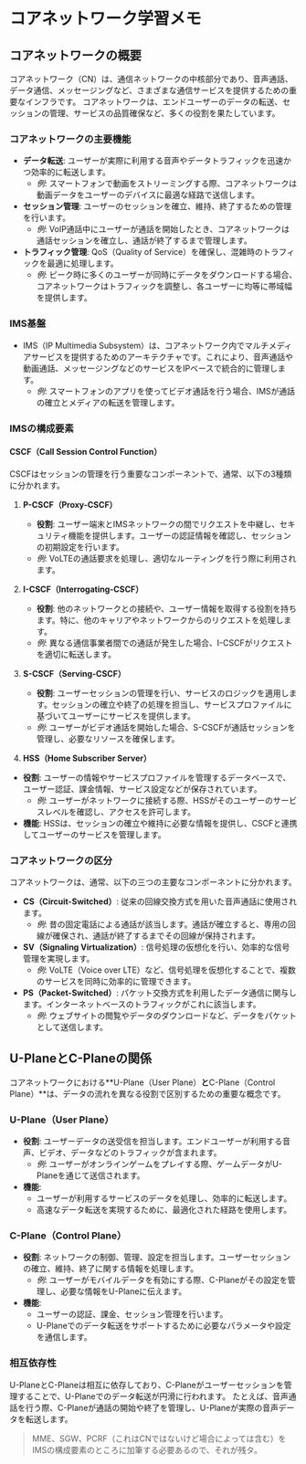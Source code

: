 # コアネットワーク学習メモ

## コアネットワークの概要
コアネットワーク（CN）は、通信ネットワークの中核部分であり、音声通話、データ通信、メッセージングなど、さまざまな通信サービスを提供するための重要なインフラです。
コアネットワークは、エンドユーザーのデータの転送、セッションの管理、サービスの品質確保など、多くの役割を果たしています。

### コアネットワークの主要機能
- **データ転送**: ユーザーが実際に利用する音声やデータトラフィックを迅速かつ効率的に転送します。
  - *例*: スマートフォンで動画をストリーミングする際、コアネットワークは動画データをユーザーのデバイスに最適な経路で送信します。
- **セッション管理**: ユーザーのセッションを確立、維持、終了するための管理を行います。
  - *例*: VoIP通話中にユーザーが通話を開始したとき、コアネットワークは通話セッションを確立し、通話が終了するまで管理します。
- **トラフィック管理**: QoS（Quality of Service）を確保し、混雑時のトラフィックを最適に処理します。
  - *例*: ピーク時に多くのユーザーが同時にデータをダウンロードする場合、コアネットワークはトラフィックを調整し、各ユーザーに均等に帯域幅を提供します。

### IMS基盤
- IMS（IP Multimedia Subsystem）は、コアネットワーク内でマルチメディアサービスを提供するためのアーキテクチャです。これにより、音声通話や動画通話、メッセージングなどのサービスをIPベースで統合的に管理します。
  - *例*: スマートフォンのアプリを使ってビデオ通話を行う場合、IMSが通話の確立とメディアの転送を管理します。

### IMSの構成要素
#### CSCF（Call Session Control Function）
CSCFはセッションの管理を行う重要なコンポーネントで、通常、以下の3種類に分かれます。

1. **P-CSCF（Proxy-CSCF）**
   - **役割**: ユーザー端末とIMSネットワークの間でリクエストを中継し、セキュリティ機能を提供します。ユーザーの認証情報を確認し、セッションの初期設定を行います。
   - *例*: VoLTEの通話要求を処理し、適切なルーティングを行う際に利用されます。

2. **I-CSCF（Interrogating-CSCF）**
   - **役割**: 他のネットワークとの接続や、ユーザー情報を取得する役割を持ちます。特に、他のキャリアやネットワークからのリクエストを処理します。
   - *例*: 異なる通信事業者間での通話が発生した場合、I-CSCFがリクエストを適切に転送します。

3. **S-CSCF（Serving-CSCF）**
   - **役割**: ユーザーセッションの管理を行い、サービスのロジックを適用します。セッションの確立や終了の処理を担当し、サービスプロファイルに基づいてユーザーにサービスを提供します。
   - *例*: ユーザーがビデオ通話を開始した場合、S-CSCFが通話セッションを管理し、必要なリソースを確保します。

4. **HSS（Home Subscriber Server）**
- **役割**: ユーザーの情報やサービスプロファイルを管理するデータベースで、ユーザー認証、課金情報、サービス設定などが保存されています。
  - *例*: ユーザーがネットワークに接続する際、HSSがそのユーザーのサービスレベルを確認し、アクセスを許可します。
- **機能**: HSSは、セッションの確立や維持に必要な情報を提供し、CSCFと連携してユーザーのサービスを管理します。

### コアネットワークの区分
コアネットワークは、通常、以下の三つの主要なコンポーネントに分かれます。
- **CS（Circuit-Switched）**: 従来の回線交換方式を用いた音声通話に使用されます。
  - *例*: 昔の固定電話による通話が該当します。通話が確立すると、専用の回線が確保され、通話が終了するまでその回線が保持されます。
- **SV（Signaling Virtualization）**: 信号処理の仮想化を行い、効率的な信号管理を実現します。
  - *例*: VoLTE（Voice over LTE）など、信号処理を仮想化することで、複数のサービスを同時に効率的に管理できます。
- **PS（Packet-Switched）**: パケット交換方式を利用したデータ通信に関与します。インターネットベースのトラフィックがこれに該当します。
  - *例*: ウェブサイトの閲覧やデータのダウンロードなど、データをパケットとして送信します。

## U-PlaneとC-Planeの関係
コアネットワークにおける**U-Plane（User Plane）**と**C-Plane（Control Plane）**は、データの流れを異なる役割で区別するための重要な概念です。

### U-Plane（User Plane）
- **役割**: ユーザーデータの送受信を担当します。エンドユーザーが利用する音声、ビデオ、データなどのトラフィックが含まれます。
  - *例*: ユーザーがオンラインゲームをプレイする際、ゲームデータがU-Planeを通じて送信されます。
- **機能**:
  - ユーザーが利用するサービスのデータを処理し、効率的に転送します。
  - 高速なデータ転送を実現するために、最適化された経路を使用します。

### C-Plane（Control Plane）
- **役割**: ネットワークの制御、管理、設定を担当します。ユーザーセッションの確立、維持、終了に関する情報を処理します。
  - *例*: ユーザーがモバイルデータを有効にする際、C-Planeがその設定を管理し、必要な情報をU-Planeに伝えます。
- **機能**:
  - ユーザーの認証、課金、セッション管理を行います。
  - U-Planeでのデータ転送をサポートするために必要なパラメータや設定を通信します。

### 相互依存性
U-PlaneとC-Planeは相互に依存しており、C-Planeがユーザーセッションを管理することで、U-Planeでのデータ転送が円滑に行われます。
たとえば、音声通話を行う際、C-Planeが通話の開始や終了を管理し、U-Planeが実際の音声データを転送します。

>MME、SGW、PCRF（これはCNではないけど場合によっては含む）をIMSの構成要素のところに加筆する必要あるので、それが残タ。
